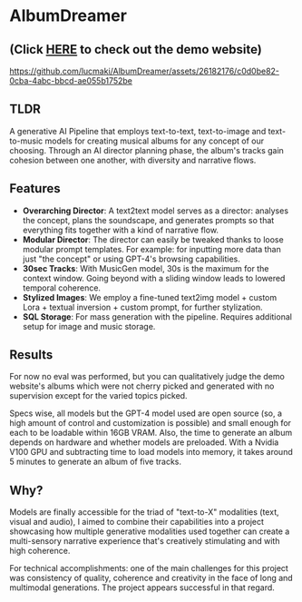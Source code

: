 # AlbumDreamer
## (Click [**HERE**](https://albumdreamer.netlify.app/) to check out the demo website)


https://github.com/lucmaki/AlbumDreamer/assets/26182176/c0d0be82-0cba-4abc-bbcd-ae055b1752be

## TLDR
A generative AI Pipeline that employs text-to-text, text-to-image and text-to-music models for creating musical albums for any concept of our choosing. Through an AI director planning phase, the album's tracks gain cohesion between one another, with diversity and narrative flows.

## Features
- **Overarching Director**: A text2text model serves as a director: analyses the concept, plans the soundscape, and generates prompts so that everything fits together with a kind of narrative flow.
- **Modular Director**: The director can easily be tweaked thanks to loose modular prompt templates. For example: for inputting more data than just "the concept" or using GPT-4's browsing capabilities.
- **30sec Tracks**: With MusicGen model, 30s is the maximum for the context window. Going beyond with a sliding window leads to lowered temporal coherence. 
- **Stylized Images**: We employ a fine-tuned text2img model + custom Lora + textual inversion + custom prompt, for further stylization. 
- **SQL Storage**: For mass generation with the pipeline. Requires additional setup for image and music storage.
  
## Results
For now no eval was performed, but you can qualitatively judge the demo website's albums which were not cherry picked and generated with no supervision except for the varied topics picked.

Specs wise, all models but the GPT-4 model used are open source (so, a high amount of control and customization is possible) and small enough for each to be loadable within 16GB VRAM. Also, the time to generate an album depends on hardware and whether models are preloaded. With a Nvidia V100 GPU and subtracting time to load models into memory, it takes around 5 minutes to generate an album of five tracks.

## Why?
Models are finally accessible for the triad of "text-to-X" modalities (text, visual and audio), I aimed to combine their capabilities into a project showcasing how multiple generative modalities used together can create a multi-sensory narrative experience that's creatively stimulating and with high coherence.

For technical accomplishments: one of the main challenges for this project was consistency of quality, coherence and creativity in the face of long and multimodal generations. The project appears successful in that regard.
